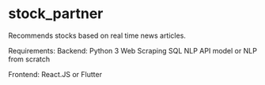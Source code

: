 # stock_partner
Recommends stocks based on real time news articles.

Requirements:
  Backend:
    Python 3
    Web Scraping
    SQL
    NLP API model or NLP from scratch
    
   Frontend:
    React.JS or Flutter
  
  

